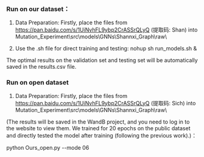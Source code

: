 ### Run on our dataset：

1. Data Preparation: Firstly, place the files from https://pan.baidu.com/s/1UiNvhFL9ybp2CrASSrQLyQ (提取码: Shan) into Mutation_Experiment\src\models\GNNs\Shannxi_Graph\raw\

2. Use the .sh file for direct training and testing: nohup sh run_models.sh &

The optimal results on the validation set and testing set will be automatically saved in the results.csv file.

### Run on open dataset
1. Data Preparation: Firstly, place the files from https://pan.baidu.com/s/1UiNvhFL9ybp2CrASSrQLyQ (提取码: Sich) into Mutation_Experiment\src\models\GNNs\Shannxi_Graph\raw\

(The results will be saved in the WandB project, and you need to log in to the website to view them. We trained for 20 epochs on the public dataset and directly tested the model after training (following the previous work).)：

python Ours_open.py --mode 06
